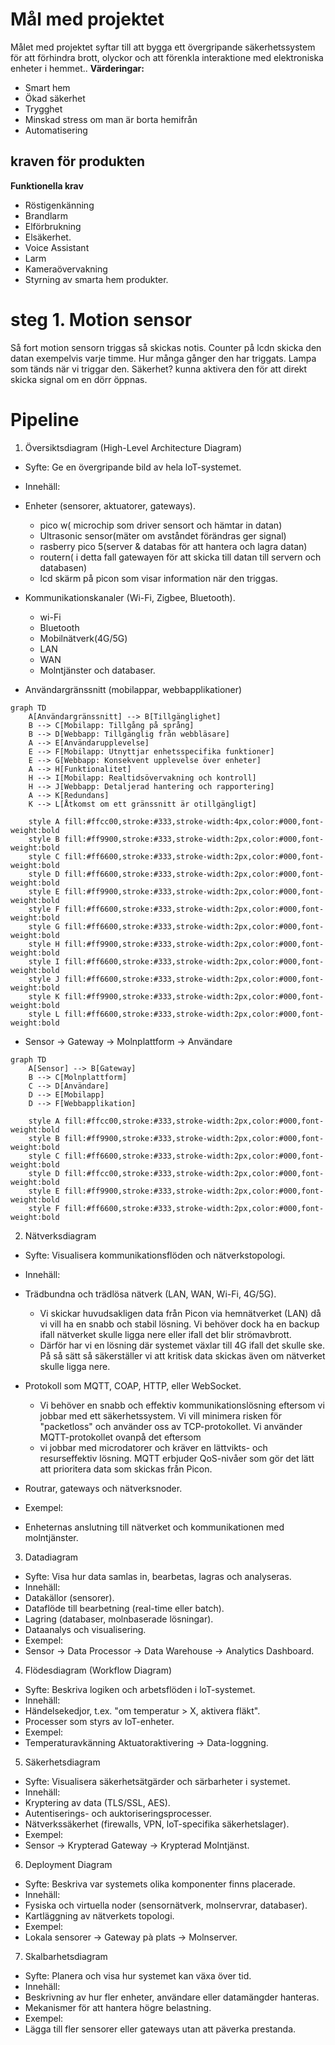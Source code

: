 # Mål med projektet
Målet med projektet syftar till att bygga ett övergripande säkerhetssystem för att förhindra brott, olyckor
och att förenkla interaktione med elektroniska enheter i hemmet..
**Värderingar:**
- Smart hem
- Ökad säkerhet
- Trygghet
- Minskad stress om man är borta hemifrån
- Automatisering
## kraven för produkten

**Funktionella krav**
- Röstigenkänning
- Brandlarm
- Elförbrukning
- Elsäkerhet.
- Voice Assistant
- Larm
- Kameraövervakning
- Styrning av smarta hem produkter.

# steg 1. Motion sensor
Så fort motion sensorn triggas så skickas notis.
Counter på lcdn skicka den datan exempelvis varje timme. Hur många gånger den har triggats.
Lampa som tänds när vi triggar den.
Säkerhet? kunna aktivera den för att direkt skicka signal om en dörr öppnas.


# Pipeline
1. Översiktsdiagram (High-Level Architecture Diagram)
- Syfte: Ge en övergripande bild av hela loT-systemet.
- Innehäll:
- Enheter (sensorer, aktuatorer, gateways).
    * pico w( microchip som driver sensort och hämtar in datan)
    * Ultrasonic sensor(mäter om avståndet förändras ger signal)
    * rasberry pico 5(server & databas för att hantera och lagra datan)
    * routern( i detta fall gatewayen för att skicka till datan till servern och databasen)
    * lcd skärm på picon som visar information när den triggas.
- Kommunikationskanaler (Wi-Fi, Zigbee, Bluetooth).
    - wi-Fi
    - Bluetooth
    - Mobilnätverk(4G/5G)
    - LAN
    - WAN
    - Molntjänster och databaser. 
  
- Användargränssnitt (mobilappar, webbapplikationer)

```mermaid
graph TD
    A[Användargränssnitt] --> B[Tillgänglighet]
    B --> C[Mobilapp: Tillgång på språng]
    B --> D[Webbapp: Tillgänglig från webbläsare]
    A --> E[Användarupplevelse]
    E --> F[Mobilapp: Utnyttjar enhetsspecifika funktioner]
    E --> G[Webbapp: Konsekvent upplevelse över enheter]
    A --> H[Funktionalitet]
    H --> I[Mobilapp: Realtidsövervakning och kontroll]
    H --> J[Webbapp: Detaljerad hantering och rapportering]
    A --> K[Redundans]
    K --> L[Åtkomst om ett gränssnitt är otillgängligt]

    style A fill:#ffcc00,stroke:#333,stroke-width:4px,color:#000,font-weight:bold
    style B fill:#ff9900,stroke:#333,stroke-width:2px,color:#000,font-weight:bold
    style C fill:#ff6600,stroke:#333,stroke-width:2px,color:#000,font-weight:bold
    style D fill:#ff6600,stroke:#333,stroke-width:2px,color:#000,font-weight:bold
    style E fill:#ff9900,stroke:#333,stroke-width:2px,color:#000,font-weight:bold
    style F fill:#ff6600,stroke:#333,stroke-width:2px,color:#000,font-weight:bold
    style G fill:#ff6600,stroke:#333,stroke-width:2px,color:#000,font-weight:bold
    style H fill:#ff9900,stroke:#333,stroke-width:2px,color:#000,font-weight:bold
    style I fill:#ff6600,stroke:#333,stroke-width:2px,color:#000,font-weight:bold
    style J fill:#ff6600,stroke:#333,stroke-width:2px,color:#000,font-weight:bold
    style K fill:#ff9900,stroke:#333,stroke-width:2px,color:#000,font-weight:bold
    style L fill:#ff6600,stroke:#333,stroke-width:2px,color:#000,font-weight:bold

```

- Sensor → Gateway → Molnplattform → Användare
  
```mermaid
graph TD
    A[Sensor] --> B[Gateway]
    B --> C[Molnplattform]
    C --> D[Användare]
    D --> E[Mobilapp]
    D --> F[Webbapplikation]

    style A fill:#ffcc00,stroke:#333,stroke-width:2px,color:#000,font-weight:bold
    style B fill:#ff9900,stroke:#333,stroke-width:2px,color:#000,font-weight:bold
    style C fill:#ff6600,stroke:#333,stroke-width:2px,color:#000,font-weight:bold
    style D fill:#ffcc00,stroke:#333,stroke-width:2px,color:#000,font-weight:bold
    style E fill:#ff9900,stroke:#333,stroke-width:2px,color:#000,font-weight:bold
    style F fill:#ff6600,stroke:#333,stroke-width:2px,color:#000,font-weight:bold
```



2. Nätverksdiagram
- Syfte: Visualisera kommunikationsflöden och nätverkstopologi.
- Innehäll:
- Trädbundna och trädlösa nätverk (LAN, WAN, Wi-Fi, 4G/5G).

	- Vi skickar huvudsakligen data från Picon via hemnätverket (LAN) då vi vill ha en snabb och stabil lösning. Vi behöver dock ha en backup ifall nätverket skulle ligga nere eller ifall det blir strömavbrott. 
	- Därför har vi en lösning där systemet växlar till 4G ifall det skulle ske. På så sätt så säkerställer vi att kritisk data skickas även om nätverket skulle ligga nere. 

- Protokoll som MQTT, COAP, HTTP, eller WebSocket.
	
	- Vi behöver en snabb och effektiv kommunikationslösning  eftersom vi jobbar med ett säkerhetssystem. Vi vill minimera risken för "packetloss" och använder oss av TCP-protokollet. Vi använder MQTT-protokollet ovanpå det eftersom
	- vi jobbar med microdatorer och kräver en lättvikts- och resurseffektiv lösning. MQTT erbjuder QoS-nivåer som gör det lätt att prioritera data som skickas från Picon. 

- Routrar, gateways och nätverksnoder.
- Exempel:
- Enheternas anslutning till nätverket och kommunikationen med molntjänster.

3. Datadiagram
- Syfte: Visa hur data samlas in, bearbetas, lagras och analyseras.
- Innehäll:
- Datakällor (sensorer).
- Dataflöde till bearbetning (real-time eller batch).
- Lagring (databaser, molnbaserade lösningar).
- Dataanalys och visualisering.
- Exempel:
- Sensor → Data Processor → Data Warehouse → Analytics Dashboard.

4. Flödesdiagram (Workflow Diagram)
- Syfte: Beskriva logiken och arbetsflöden i loT-systemet.
- Innehäll:
- Händelsekedjor, t.ex. "om temperatur > X, aktivera fläkt".
- Processer som styrs av loT-enheter.
- Exempel:
- Temperaturavkänning Aktuatoraktivering → Data-loggning.

5. Säkerhetsdiagram
- Syfte: Visualisera säkerhetsätgärder och särbarheter i systemet.
- Innehäll:
- Kryptering av data (TLS/SSL, AES).
- Autentiserings- och auktoriseringsprocesser.
- Nätverkssäkerhet (firewalls, VPN, loT-specifika säkerhetslager).
- Exempel:
-  Sensor → Krypterad Gateway → Krypterad Molntjänst.

6. Deployment Diagram
- Syfte: Beskriva var systemets olika komponenter finns placerade.
- Innehäll:
- Fysiska och virtuella noder (sensornätverk, molnservrar, databaser).
- Kartläggning av nätverkets topologi.
- Exempel:
- Lokala sensorer → Gateway pà plats → Molnserver.

7. Skalbarhetsdiagram
- Syfte: Planera och visa hur systemet kan växa över tid.
- Innehäll:
- Beskrivning av hur fler enheter, användare eller datamängder hanteras.
- Mekanismer för att hantera högre belastning.
- Exempel:
- Lägga till fler sensorer eller gateways utan att päverka prestanda.
